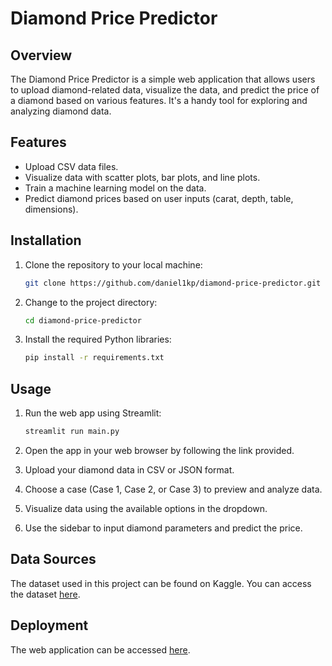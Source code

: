 # Diamond Price Predictor

## Overview

The Diamond Price Predictor is a simple web application that allows users to upload diamond-related data, visualize the data, and predict the price of a diamond based on various features. It's a handy tool for exploring and analyzing diamond data.

## Features

- Upload CSV data files.
- Visualize data with scatter plots, bar plots, and line plots.
- Train a machine learning model on the data.
- Predict diamond prices based on user inputs (carat, depth, table, dimensions).

## Installation

1. Clone the repository to your local machine:

   ```bash
   git clone https://github.com/daniel1kp/diamond-price-predictor.git

2. Change to the project directory:

   ```bash
   cd diamond-price-predictor

3. Install the required Python libraries:

   ```bash
   pip install -r requirements.txt

## Usage

1. Run the web app using Streamlit:

   ```bash
   streamlit run main.py

2. Open the app in your web browser by following the link provided.

3. Upload your diamond data in CSV or JSON format.

4. Choose a case (Case 1, Case 2, or Case 3) to preview and analyze data.

5. Visualize data using the available options in the dropdown.

6. Use the sidebar to input diamond parameters and predict the price.


## Data Sources

The dataset used in this project can be found on Kaggle. You can access the dataset [here](https://www.kaggle.com/datasets/shivam2503/diamonds). 

## Deployment

The web application can be accessed [here](https://diamond-price-prediction-application.streamlit.app/).
